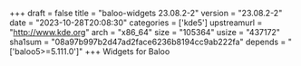 +++
draft = false
title = "baloo-widgets 23.08.2-2"
version = "23.08.2-2"
date = "2023-10-28T20:08:30"
categories = ['kde5']
upstreamurl = "http://www.kde.org"
arch = "x86_64"
size = "105364"
usize = "437172"
sha1sum = "08a97b997b2d47ad2face6236b8194cc9ab222fa"
depends = "['baloo5>=5.111.0']"
+++
Widgets for Baloo